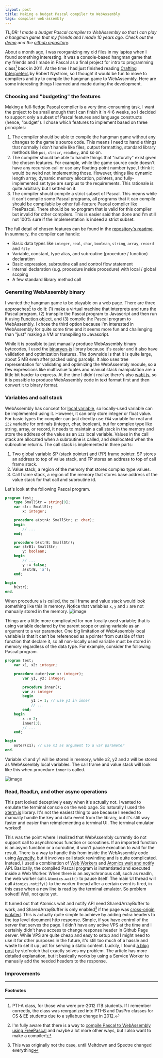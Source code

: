 ```yaml
---
layout: post
title: Making a budget Pascal compiler to WebAssembly
tags: compiler web-assembly
---
```


*TL;DR: I made a budget Pascal compiler to WebAssembly so that I can play a hangman game that my friends and I made 10 years ago. Check out the [demo](https://faizilham.github.io/lab/budget-pascal/#hangman) and the [github repository](https://github.com/faizilham/budgetpascal).*

About a month ago, I was reorganizing my old files in my laptop when I found something interesting. It was a console-based hangman game that my friends and I made in Pascal as a final project for intro to programming class[^1] back in 2011. At the time I had just finished reading [Crafting Interpreters](https://craftinginterpreters.com/) by Robert Nystrom, so I thought it would be fun to move to compilers and try to compile the hangman game to WebAssembly. Here are some interesting things I learned and made during the development.

### Choosing and "budgeting" the features
Making a full-fledge Pascal compiler is a very time-consuming task. I want the project to be small enough that I can finish it in 4-6 weeks, so I decided to support only a subset of Pascal features and language constructs (hence, "budget"). I chose which features to implement based on three principles:
1. The compiler should be able to compile the hangman game without any changes to the game's source code. This means I need to handle things that normally I don't handle like files, output formatting, standard library methods like `pos`, `clrscr`, `readkey`, and so on.
2. The compiler should be able to handle things that "naturally" exist given the chosen features. For example, while the game source code doesn't have any recursion call or use any floating-point number type, I think it would be weird not implementing those. However, things like dynamic length array, dynamic memory allocation, pointers, and fully-implemented set type are surplus to the requirements. This rationale is quite arbitrary but I settled on it.
3. The compiler should compile a strict subset of Pascal. This means while it can't compile some Pascal programs, all programs that it can compile should be compilable by other full-feature Pascal compiler like FreePascal. There should be no program that is valid for this compiler but invalid for other compilers. This is easier said than done and I'm still not 100% sure if the implementation is indeed a strict subset.

The full detail of chosen features can be found in the [repository's readme](https://github.com/faizilham/budgetpascal#which-subset-of-pascal). In summary, the compiler can handle:
- Basic data types like `integer`, `real`, `char`, `boolean`, `string`, `array`, `record` and `file`
- Variable, constant, type alias, and subroutine (procedure / function) declaration
- Basic expression, subroutine call and control flow statement
- Internal declaration (e.g. procedure inside procedure) with local / global scoping
- A few standard library method call

### Generating WebAssembly binary
I wanted the hangman game to be playable on a web page. There are three approaches[^2] to do it: (1) make a virtual machine that interprets and runs the Pascal program, (2) transpile the Pascal program to Javascript and then run it using [Function object](https://developer.mozilla.org/en-US/docs/Web/JavaScript/Reference/Global_Objects/Function/Function), and (3) compile the Pascal program to WebAssembly. I chose the third option because I'm interested in WebAssembly for quite some time and it seems more fun and challenging than "just" making a VM or transpiling to Javascript.

While it is possible to just manually produce WebAssembly binary bytecodes, I used the [binaryen-js](https://github.com/AssemblyScript/binaryen.js/) library because it's easier and it also have validation and optimization features. The downside is that it is quite large, about 5 MB even after packed using parceljs. It also uses tree representation for validating and optimizing the WebAssembly module, so a few expressions like multivalue tuples and manual stack manipulation are a little bit harder to express. At the time I didn't realize there's also [wabt.js](https://github.com/AssemblyScript/wabt.js), so it is possible to produce WebAssembly code in text format first and then convert it to binary format.

### Variables and call stack
WebAssembly has concept for [local variable](https://webassembly.github.io/spec/core/syntax/instructions.html#variable-instructions), so locally-used variable can be implemented using it. However, it can only store integer or float value. For basic types the compiler can just directly use `f64` variable for real and `i32` variable for ordinals (integer, char, boolean), but for complex type like string, array, or record, it needs to maintain a call stack in the memory and store the address of the value as an `i32` local variable. Values in the call stack are allocated when a subroutine is called, and deallocated when the subroutine returns. The call stack is implemented in three parts:
1. Two global variable SP (stack pointer) and (FP) frame pointer. SP stores an address to top of value stack, and FP stores an address to top of call frame stack.
2. Value stack, a region of the memory that stores complex type values.
3. Call frame stack, a region of the memory that stores base address of the value stack for that call and subroutine id.

Let's look at the following Pascal program.
```pascal
program test;
    type SmallStr = string[9];
    var str: SmallStr;
        x: integer;

    procedure a(strA: SmallStr; z: char);
    begin
        // ...
    end;

    procedure b(strB: SmallStr);
    var strB1: SmallStr;
        y: boolean;
    begin
        // ...
        y := false;
        a(strB, 'a');
    end;

begin
    b(str);
end.
```

When procedure `a` is called, the call frame and value stack would look something like this in memory. Notice that variables `x`, `y` and `z` are not manually stored in the memory.
![image](/img/2021/budget-pascal-stack.png)

Things are a little more complicated for non-locally used variable; that is using variable declared by the parent scope or using variable as an argument to a var parameter. One big limitation of WebAssembly local variable is that it can't be referenced as a pointer from outside of that function that declare it, so all non-locally used variable must be stored in memory regardless of the data type. For example, consider the following Pascal program.
```pascal
program test;
    var x1, x2: integer;

    procedure outer(var x: integer);
        var y1, y2: integer;

        procedure inner();
        var z: integer
        begin
            y1 := 1; // use y1 in inner
            // ...
        end;
    begin
        x := 2;
        inner(3);
        // ...
    end;

begin
    outer(x1); // use x1 as argument to a var parameter
end.
```
Variable x1 and y1 will be stored in memory, while x2, y2 and z will be stored as WebAssembly local variables. The call frame and value stack will look like this when procedure `inner` is called.

![image](/img/2021/budget-pascal-stack-nonlocal.png)

### Read, ReadLn, and other async operations
This part looked deceptively easy when it's actually not. I wanted to emulate the terminal console on the web page. So naturally I used the [xterm.js](https://xtermjs.org/) library. It's not the easiest thing to use because I needed to manually handle the key and data event from the library, but it's still way faster and easier than reimplementing a terminal UI. The terminal emulator worked!

This was the point where I realized that WebAssembly currently do not support call to asynchronous function or coroutines. If an imported function is an async function or a coroutine, it won't pause execution to wait for the result. There is a way to handle this from inside the WebAssembly code using [Asyncify](https://kripken.github.io/blog/wasm/2019/07/16/asyncify.html), but it involves call stack rewinding and is quite complicated. Instead, I used a combination of [Web Workers](https://developer.mozilla.org/en-US/docs/Web/API/Web_Workers_API/Using_web_workers) and [Atomics wait and notify](https://developer.mozilla.org/en-US/docs/Web/JavaScript/Reference/Global_Objects/Atomics) API. Basically, the compiled Pascal program is instantiated and executed inside a Web Worker. When there is an asynchronous call, such as readln, the web worker calls `Atomics.wait()` to pause itself. The main UI thread will call `Atomics.notify()` to the worker thread after a certain event is fired, in this case when a new line is read by the terminal emulator. So problem solved! Well, not quite yet.

It turned out that Atomics wait and notify API need SharedArrayBuffer to work, and SharedArrayBuffer is only enabled[^3] if the page was [cross-origin isolated](https://developer.mozilla.org/en-US/docs/Web/JavaScript/Reference/Global_Objects/SharedArrayBuffer#security_requirements). This is actually quite simple to achieve by adding extra headers to the top level document http response. Simple, if you have control of the server that serves the page. I didn't have any active VPS at the time and I certainly didn't have access to change response header in Github Page server. While VPS are quite cheap and easy to setup and I might need to use it for other purposes in the future, it's still too much of a hassle and waste to set it up just for serving a static content. Luckily, I found [a blog post](https://dev.to/stefnotch/enabling-coop-coep-without-touching-the-server-2d3n) by stefnotch that exactly solves my problem. The article has more detailed explanation, but it basically works by using a Service Worker to manually add the needed headers to the response.

### Improvements


---

#### Footnotes

[^1]: PTI-A class, for those who were pre-2012 ITB students. If I remember correctly, the class was reorganized into PTI-B and DasPro classes for CS & EE students due to a syllabus change in 2012.
[^2]: I'm fully aware that there is a way to [compile Pascal to WebAssembly using FreePascal](https://wiki.freepascal.org/WebAssembly/Compiler) and maybe a lot more other ways, but I also want to make a compiler!
[^3]: This was originally not the case, until Meltdown and Spectre changed everything
